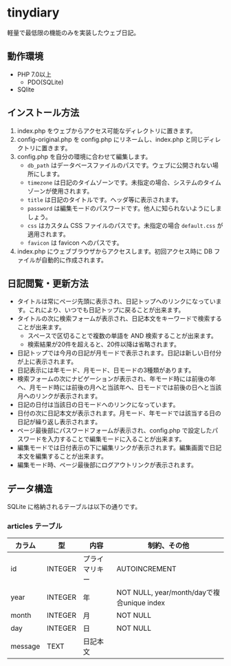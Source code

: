 # tinydiary

軽量で最低限の機能のみを実装したウェブ日記。

## 動作環境

* PHP 7.0以上
    - PDO(SQLite)
* SQlite

## インストール方法

1. index.php をウェブからアクセス可能なディレクトリに置きます。
2. config-original.php を config.php にリネームし、index.php と同じディレクトリに置きます。
3. config.php を自分の環境に合わせて編集します。
    - `db_path` はデータベースファイルのパスです。ウェブに公開されない場所にします。
    - `timezone` は日記のタイムゾーンです。未指定の場合、システムのタイムゾーンが使用されます。
    - `title` は日記のタイトルです。ヘッダ等に表示されます。
    - `password` は編集モードのパスワードです。他人に知られないようにしましょう。
    - `css` はカスタム CSS ファイルのパスです。未指定の場合 `default.css` が適用されます。
    - `favicon` は favicon へのパスです。
4. index.php にウェブブラウザからアクセスします。初回アクセス時に DB ファイルが自動的に作成されます。

## 日記閲覧・更新方法

* タイトルは常にページ先頭に表示され、日記トップへのリンクになっています。これにより、いつでも日記トップに戻ることが出来ます。
* タイトルの次に検索フォームが表示され、日記本文をキーワードで検索することが出来ます。
  - スペースで区切ることで複数の単語を AND 検索することが出来ます。
  - 検索結果が20件を超えると、20件以降は省略されます。
* 日記トップでは今月の日記が月モードで表示されます。日記は新しい日付分が上に表示されます。
* 日記表示には年モード、月モード、日モードの3種類があります。
* 検索フォームの次にナビゲーションが表示され、年モード時には前後の年へ、月モード時には前後の月へと当該年へ、日モードでは前後の日へと当該月へのリンクが表示されます。
* 日記の日付は当該日の日モードへのリンクになっています。
* 日付の次に日記本文が表示されます。月モード、年モードでは該当する日の日記が繰り返し表示されます。
* ページ最後部にパスワードフォームが表示され、config.php で設定したパスワードを入力することで編集モードに入ることが出来ます。
* 編集モードでは日付表示の下に編集リンクが表示されます。編集画面で日記本文を編集することが出来ます。
* 編集モード時、ページ最後部にログアウトリンクが表示されます。

## データ構造

SQLite に格納されるテーブルは以下の通りです。

### articles テーブル

| カラム | 型 | 内容 | 制約、その他 |
|---|---|---|---|
| id | INTEGER | プライマリキー | AUTOINCREMENT |
| year | INTEGER | 年 | NOT NULL, year/month/dayで複合unique index |
| month | INTEGER | 月 | NOT NULL |
| day | INTEGER | 日 | NOT NULL |
| message | TEXT | 日記本文 | |
